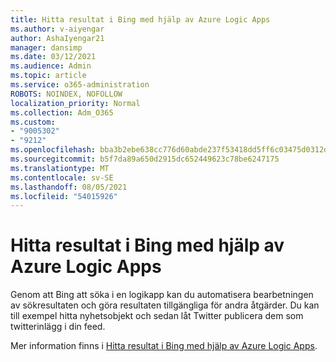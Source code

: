```yaml
---
title: Hitta resultat i Bing med hjälp av Azure Logic Apps
ms.author: v-aiyengar
author: AshaIyengar21
manager: dansimp
ms.date: 03/12/2021
ms.audience: Admin
ms.topic: article
ms.service: o365-administration
ROBOTS: NOINDEX, NOFOLLOW
localization_priority: Normal
ms.collection: Adm_O365
ms.custom:
- "9005302"
- "9212"
ms.openlocfilehash: bba3b2ebe638cc776d60abde237f53418dd5ff6c03475d0312df8f647bf8c636
ms.sourcegitcommit: b5f7da89a650d2915dc652449623c78be6247175
ms.translationtype: MT
ms.contentlocale: sv-SE
ms.lasthandoff: 08/05/2021
ms.locfileid: "54015926"
---
```

# <a name="find-results-in-bing-search-by-using-azure-logic-apps"></a>Hitta resultat i Bing med hjälp av Azure Logic Apps

Genom att Bing att söka i en logikapp kan du automatisera bearbetningen av sökresultaten och göra resultaten tillgängliga för andra åtgärder. Du kan till exempel hitta nyhetsobjekt och sedan låt Twitter publicera dem som twitterinlägg i din feed.

Mer information finns i [Hitta resultat i Bing med hjälp av Azure Logic Apps](https://go.microsoft.com/fwlink/?linkid=2151928).